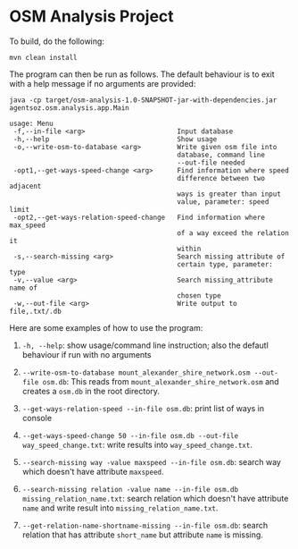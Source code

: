 # OSM Analysis Project

To build, do the following:

```
mvn clean install
```

The program can then be run as follows. The default behaviour is to exit with a help message if no arguments are provided:
```
java -cp target/osm-analysis-1.0-SNAPSHOT-jar-with-dependencies.jar agentsoz.osm.analysis.app.Main

usage: Menu
 -f,--in-file <arg>                       Input database
 -h,--help                                Show usage
 -o,--write-osm-to-database <arg>         Write given osm file into
                                          database, command line
                                          --out-file needed
 -opt1,--get-ways-speed-change <arg>      Find information where speed
                                          difference between two adjacent
                                          ways is greater than input
                                          value, parameter: speed limit
 -opt2,--get-ways-relation-speed-change   Find information where max_speed
                                          of a way exceed the relation it
                                          within
 -s,--search-missing <arg>                Search missing attribute of
                                          certain type, parameter: type
 -v,--value <arg>                         Search missing_attribute name of
                                          chosen type
 -w,--out-file <arg>                      Write output to file,.txt/.db

```


Here are some examples of how to use the program:
1. `-h, --help`: show usage/command line instruction; also the defautl behaviour if run with no arguments

1. `--write-osm-to-database mount_alexander_shire_network.osm --out-file osm.db`: This reads from `mount_alexander_shire_network.osm` and creates a `osm.db` in the root directory.

1. `--get-ways-relation-speed --in-file osm.db`: print list of ways in console

1. `--get-ways-speed-change 50 --in-file osm.db --out-file way_speed_change.txt`: write results into `way_speed_change.txt`.

1. `--search-missing way -value maxspeed --in-file osm.db`:  search way which doesn't have attribute `maxspeed`.

1. `--search-missing relation -value name --in-file osm.db missing_relation_name.txt`: search relation which doesn't have attribute `name` and write result into `missing_relation_name.txt`.

1. `--get-relation-name-shortname-missing --in-file osm.db`: search relation that has attribute `short_name` but attribute `name` is missing.

